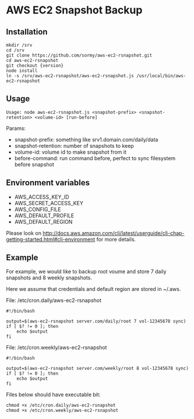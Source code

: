 AWS EC2 Snapshot Backup
=======================

Installation
------------

```
mkdir /srv
cd /srv
git clone https://github.com/sormy/aws-ec2-rsnapshot.git
cd aws-ec2-rsnapshot
git checkout {version}
node install
ln -s /srv/aws-ec2-rsnapshot/aws-ec2-rsnapshot.js /usr/local/bin/aws-ec2-rsnapshot
```

Usage
-----

```
Usage: node aws-ec2-rsnapshot.js <snapshot-prefix> <snapshot-retention> <volume-id> [run-before]
```

Params:

  - snapshot-prefix:    something like srv1.domain.com/daily/data
  - snapshot-retention: number of snapshots to keep
  - volume-id:          volume id to make snapshot from it
  - before-command:     run command before, perfect to sync filesystem before snapshot

Environment variables
---------------------

  - AWS_ACCESS_KEY_ID
  - AWS_SECRET_ACCESS_KEY
  - AWS_CONFIG_FILE
  - AWS_DEFAULT_PROFILE
  - AWS_DEFAULT_REGION

Please look on http://docs.aws.amazon.com/cli/latest/userguide/cli-chap-getting-started.html#cli-environment for more details.

Example
-------

For example, we would like to backup root voume and store 7 daily snapshots and 8 weekly snapshots.

Here we assume that credentials and default region are stored in ~/.aws.

File: /etc/cron.daily/aws-ec2-rsnapshot
```
#!/bin/bash

output=$(aws-ec2-rsnapshot server.com/daily/root 7 vol-12345678 sync)
if [ $? != 0 ]; then
    echo $output
fi
```

File: /etc/cron.weekly/aws-ec2-rsnapshot
```
#!/bin/bash

output=$(aws-ec2-rsnapshot server.com/weekly/root 8 vol-12345678 sync)
if [ $? != 0 ]; then
    echo $output
fi
```

Files below should have executable bit:
```
chmod +x /etc/cron.daily/aws-ec2-rsnapshot
chmod +x /etc/cron.weekly/aws-ec2-rsnapshot
```
